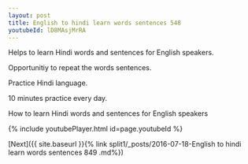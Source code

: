 ```yaml
---
layout: post
title: English to hindi learn words sentences 548 
youtubeId: lD8MAsjMrRA
---
```

 
 
Helps to learn Hindi words and sentences for English speakers.

Opportunitiy to repeat the words sentences. 

Practice Hindi language. 
 
10 minutes practice every day. 
 
How to learn Hindi words and sentences for English speakers 
 
{% include youtubePlayer.html id=page.youtubeId %}
 
 
[Next]({{ site.baseurl }}{% link  split1/_posts/2016-07-18-English to hindi learn words sentences 849 .md%})
 
